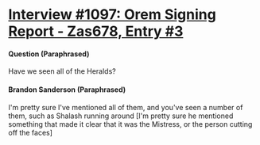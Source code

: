 # [Interview #1097: Orem Signing Report - Zas678, Entry #3](https://www.theoryland.com/intvmain.php?i=1097#3)

#### Question (Paraphrased)

Have we seen all of the Heralds?

#### Brandon Sanderson (Paraphrased)

I'm pretty sure I've mentioned all of them, and you've seen a number of them, such as Shalash running around [I'm pretty sure he mentioned something that made it clear that it was the Mistress, or the person cutting off the faces]

